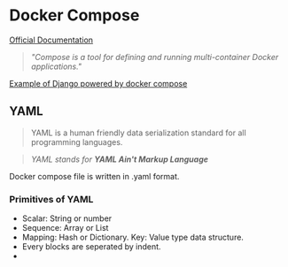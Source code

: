 # Docker Compose
[Official Documentation](https://docs.docker.com/compose/)

> *"Compose is a tool for defining and running multi-container Docker applications."*

[Example of Django powered by docker compose](https://github.com/HoonAhn/dockercompose_django)

## YAML

> YAML is a human friendly data serialization standard for all programming languages.

> *YAML stands for **YAML Ain't Markup Language***

Docker compose file is written in .yaml format.

### Primitives of YAML

- Scalar: String or number
- Sequence: Array or List
- Mapping: Hash or Dictionary. Key: Value type data structure.
- Every blocks are seperated by indent.
- 